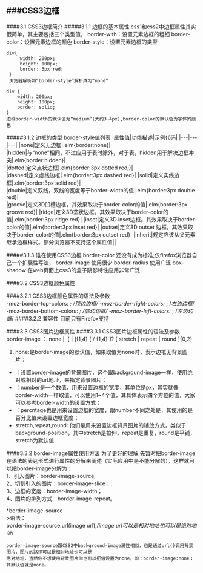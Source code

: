 ###CSS3边框
---
####3.1 CSS3边框简介
#####3.1.1 边框的基本属性
    css1和css2中边框属性其实很简单，其主要包括三个类型值，
    border-with：设置元素边框的粗细
    border-color：设置元素边框的颜色
    border-style：设置元素边框的类型
    
    
    div{
         width: 200px;
         height: 100px;
         border: 3px red;
     }
     浏览器解析将“border-style”解析成为“none”
            
    div {
        width: 200px;
        height: 100px;
        border: solid;
    }
    边框border-width的默认值为“medium”(大约3~4px),border-color的默认色为字体的颜色
#####3.1.2 边框的类型
    border-style值列表
|属性值|功能描述|示例代码|
|---|---|---|
|none|定义无边框|.elm{border:none}|  
|hidden|与“none”相同，不过应用于表时除外，对于表，hidden用于解决边框冲突|.elm{border:hidden}|  
|dotted|定义点状边框|.elm{border:3px dotted red;}|  
|dashed|定义虚线边框|.elm{border:3px dashed red}|
|solid|定义实线边框|.elm{border:3px solid red}|  
|double|定义双线，双线的宽度等于border-width的值|.elm{border:3px double red}|  
|groove|定义3D凹槽边框，其效果取决于border-color的值|.elm{border:3px groove red}|
|ridge|定义3D垄状边框。其效果取决于border-color的值|.elm{border:3px ridge red}|
|inset|定义3D inset边框。其效果取决于border-color的值|.elm{border:3px inset red}|
|outset|定义3D outset 边框。其效果取决于border-color的值|.elm{border:3px outset red}|
|inherit|规定应该从父元素继承边框样式。部分浏览器不支持这个属性值||

#####3.1.3 谁在使用CSS3边框
    border-color 还没有成为标准,仅firefox浏览器自己一个扩展性写法，
    border-image 使用很少
    border-radius 使用广泛
    box-shadow 在web页面上css3的盒子阴影特性应用非常广泛
    
####3.2 CSS3边框颜色属性

####3.2.1 CSS3边框颜色属性的语法及参数    
     -moz-border-top-colors: <color> <color> <color>*; /*顶边边框*/
      -moz-border-right-colors:<color> <color> <color>*; /*右边边框*/
      -moz-border-bottom-colors: <color> <color> <color>*; /*底边边框*/
      -moz-border-left-colors: <color> <color> <color>*; /*左边边框*/ 
####3.2.2 兼容性
      目前只有Firefox支持
      
####3.3 CSS3图片边框属性
####3.3.1 CSS3图片边框属性的语法及参数
    border-image ： none | <image> [ <number> | <percentage>]{1,4} [ / <border-width>{1,4} ]? [ stretch | repeat | round ]{0,2}
    
  1. none:是border-image的默认值，如果取值为none时，表示边框无背景图片；
  * <image>：设置border-image的背景图片，这个跟background-image一样，使用绝对或相对的url地址，来指定背景图片；
  * <number>：number是一个数值，用来设置边框的宽度，其单位是px，其实就像border-width一样取值，可以使用1~4个值，其具体表示四个方位的值，大家可以参考border-width的设置方式；
  * <percntage>：percntage也是用来设置边框的宽度，跟number不同之处是，其使用的是百分比值来设置边框宽度；
  * stretch,repeat,round: 他们是用来设置边框背景图片的铺放方式，类似于background-position，其中stretch是拉伸，repeat是重复，round是平铺，stretch为默认值
 
####3.3.2 border-image属性使用方法
    为了更好的理解,先暂时把border-image在语法的表达形式进行属性的分解来阐述（实际应用中是不能分解的），这样就可以把border-image分解为：    
    1、引入图片：border-image-source;    
    2、切割引入的图片：border-image-slice；:    
    3、边框的宽度：border-image-width；    
    4、图片的排列方式：border-image-repeat。
    
*border-image-source    
    >语法：    
      border-image-source:url(image url);/*image url可以是相对地址也可以是绝对地址*/    
          
    border-image-source跟CSS2中background-image属性相似，也是通过url()调用背景图片，图片的路径可以是相对地址也可以是
    绝对地址，当然你不想使用背景图片你也可以把值设置为none，即：border-image:none；其默认值就是none。
    
      
    



